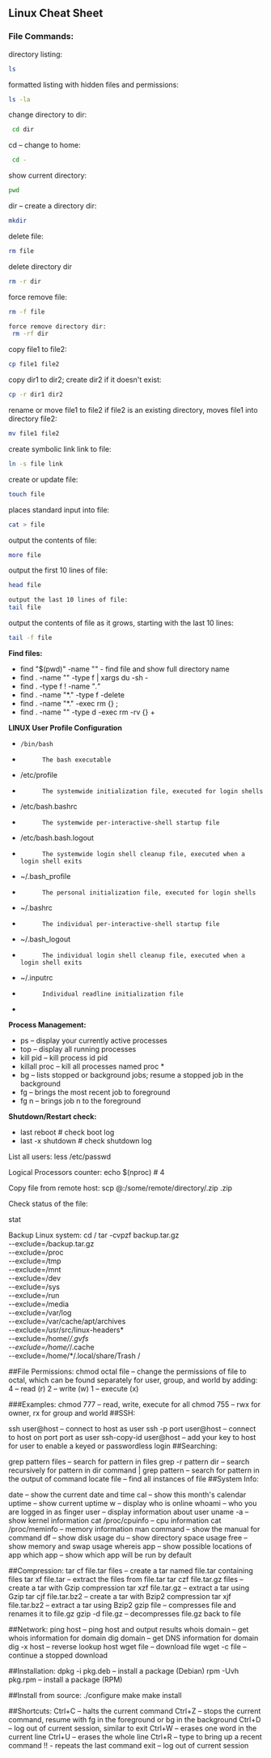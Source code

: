 ## Linux Cheat Sheet

### File Commands:


directory listing:
```sh
ls
```  
formatted listing with hidden files and permissions:
```sh
ls -la
```    
change directory to dir:
```sh
 cd dir
```  
cd – change to home:
```sh
 cd -
``` 
show current directory:
```sh
pwd
``` 
dir – create a directory dir:
```sh
mkdir
``` 
delete file:
```sh
rm file
``` 
 delete directory dir
```sh
rm -r dir
```
force remove file:
```sh
rm -f file
```
```sh
force remove directory dir:
 rm -rf dir 
```
copy file1 to file2:
```sh
cp file1 file2
```
copy dir1 to dir2; create dir2 if it doesn't exist:
```sh
cp -r dir1 dir2
```
rename or move file1 to file2 if file2 is an existing directory, moves file1 into directory file2:
```sh
mv file1 file2
```
create symbolic link link to file:
```sh
ln -s file link
```
create or update file:
```sh
touch file
```
places standard input into file:
```sh
cat > file
```
output the contents of file:
```sh
more file
```
output the first 10 lines of file:
```sh
head file
```
```sh
output the last 10 lines of file:
tail file
```
output the contents of file as it grows, starting with the last 10 lines:
```sh
tail -f file
```

**Find files:**
* find "$(pwd)" -name "<filename>" - find file and show full directory name
* find . -name "<filename>" -type f | xargs du -sh - 
* find . -type f ! -name "*.*"
* find . -name "*.<file-type>" -type f -delete
* find . -name "*.<file-type>" -exec rm {} \;
* find . -name "<directory-name>" -type d -exec rm -rv {} +

**LINUX User Profile Configuration**
*     /bin/bash
*           The bash executable
*    /etc/profile
*           The systemwide initialization file, executed for login shells
*    /etc/bash.bashrc
*           The systemwide per-interactive-shell startup file
*    /etc/bash.bash.logout
*           The systemwide login shell cleanup file, executed when a login shell exits
*    ~/.bash_profile
*           The personal initialization file, executed for login shells
*    ~/.bashrc
*           The individual per-interactive-shell startup file
*    ~/.bash_logout
*           The individual login shell cleanup file, executed when a login shell exits
*    ~/.inputrc
*           Individual readline initialization file
* 

**Process Management:**
* ps – display your currently active processes
* top – display all running processes
* kill pid – kill process id pid
* killall proc – kill all processes named proc *
* bg – lists stopped or background jobs; resume a stopped job in the background
* fg – brings the most recent job to foreground
* fg n – brings job n to the foreground


**Shutdown/Restart check:**
* last reboot      # check boot log
* last -x shutdown # check shutdown log

List all users:
less /etc/passwd

Logical Processors counter:
echo $(nproc) # 4

Copy file from remote host:
scp <username>@<ip-address>:/some/remote/directory/<original-name>.zip <new-name>.zip 

Check status of the file:

stat <filename>

Backup Linux system:
cd /
tar -cvpzf backup.tar.gz \
--exclude=/backup.tar.gz \
--exclude=/proc \
--exclude=/tmp \
--exclude=/mnt \
--exclude=/dev \
--exclude=/sys \
--exclude=/run \
--exclude=/media \
--exclude=/var/log \
--exclude=/var/cache/apt/archives \
--exclude=/usr/src/linux-headers* \
--exclude=/home/*/.gvfs \
--exclude=/home/*/.cache \
--exclude=/home/*/.local/share/Trash /


##File Permissions:
chmod octal file – change the permissions of file to octal, which can be found separately for user, group, and world by adding:
4 – read (r)
2 – write (w)
1 – execute (x)

###Examples:
chmod 777 – read, write, execute for all
chmod 755 – rwx for owner, rx for group and world
##SSH:

ssh user@host – connect to host as user
ssh -p port user@host – connect to host on port port as user
ssh-copy-id user@host – add your key to host for user to enable a keyed or passwordless login
##Searching:

grep pattern files – search for pattern in files
grep -r pattern dir – search recursively for pattern in dir
command | grep pattern – search for pattern in the output of command
locate file – find all instances of file
##System Info:

date – show the current date and time
cal – show this month's calendar
uptime – show current uptime
w – display who is online
whoami – who you are logged in as
finger user – display information about user
uname -a – show kernel information
cat /proc/cpuinfo – cpu information
cat /proc/meminfo – memory information
man command – show the manual for command
df – show disk usage
du – show directory space usage
free – show memory and swap usage
whereis app – show possible locations of app
which app – show which app will be run by default

##Compression:
tar cf file.tar files – create a tar named file.tar containing files
tar xf file.tar – extract the files from file.tar
tar czf file.tar.gz files – create a tar with Gzip compression
tar xzf file.tar.gz – extract a tar using Gzip
tar cjf file.tar.bz2 – create a tar with Bzip2 compression
tar xjf file.tar.bz2 – extract a tar using Bzip2
gzip file – compresses file and renames it to file.gz
gzip -d file.gz – decompresses file.gz back to file

##Network:
ping host – ping host and output results
whois domain – get whois information for domain
dig domain – get DNS information for domain
dig -x host – reverse lookup host
wget file – download file
wget -c file – continue a stopped download

##Installation:
dpkg -i pkg.deb – install a package (Debian)
rpm -Uvh pkg.rpm – install a package (RPM)

##Install from source:
./configure
make
make install

##Shortcuts:
Ctrl+C – halts the current command
Ctrl+Z – stops the current command, resume with
fg in the foreground or bg in the background
Ctrl+D – log out of current session, similar to exit
Ctrl+W – erases one word in the current line
Ctrl+U – erases the whole line
Ctrl+R – type to bring up a recent command
!! - repeats the last command
exit – log out of current session
